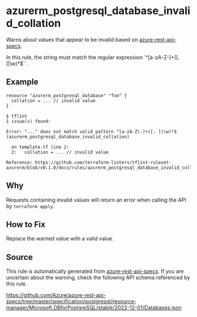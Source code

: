 <!--- This file generated by `tools/apispec-rule-gen/main.go`. DO NOT EDIT --->

# azurerm_postgresql_database_invalid_collation

Warns about values that appear to be invalid based on [azure-rest-api-specs](https://github.com/Azure/azure-rest-api-specs).

In this rule, the string must match the regular expression `^[a-zA-Z\-]+([. ]|\w)*$``.

## Example

```hcl
resource "azurerm_postgresql_database" "foo" {
  collation = ... // invalid value
}
```

```
$ tflint
1 issue(s) found:

Error: "..." does not match valid pattern ^[a-zA-Z\-]+([. ]|\w)*$ (azurerm_postgresql_database_invalid_collation)

  on template.tf line 2:
  2:   collation = ... // invalid value

Reference: https://github.com/terraform-linters/tflint-ruleset-azurerm/blob/v0.1.0/docs/rules/azurerm_postgresql_database_invalid_collation.md

```

## Why

Requests containing invalid values will return an error when calling the API by `terraform apply`.

## How to Fix

Replace the warned value with a valid value.

## Source

This rule is automatically generated from [azure-rest-api-specs](https://github.com/Azure/azure-rest-api-specs). If you are uncertain about the warning, check the following API schema referenced by this rule.

https://github.com/Azure/azure-rest-api-specs/tree/master/specification/postgresql/resource-manager/Microsoft.DBforPostgreSQL/stable/2022-12-01/Databases.json
